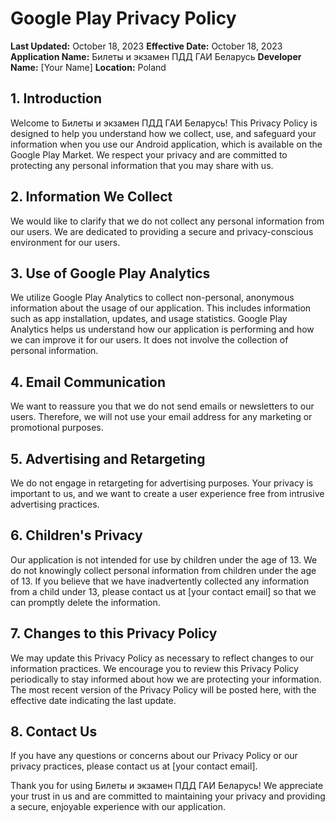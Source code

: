# Google Play Privacy Policy

**Last Updated:** October 18, 2023
**Effective Date:** October 18, 2023
**Application Name:** Билеты и экзамен ПДД ГАИ Беларусь
**Developer Name:** [Your Name]
**Location:** Poland

## 1. Introduction

Welcome to Билеты и экзамен ПДД ГАИ Беларусь! This Privacy Policy is designed to help you understand how we collect, use, and safeguard your information when you use our Android application, which is available on the Google Play Market. We respect your privacy and are committed to protecting any personal information that you may share with us.

## 2. Information We Collect

We would like to clarify that we do not collect any personal information from our users. We are dedicated to providing a secure and privacy-conscious environment for our users.

## 3. Use of Google Play Analytics

We utilize Google Play Analytics to collect non-personal, anonymous information about the usage of our application. This includes information such as app installation, updates, and usage statistics. Google Play Analytics helps us understand how our application is performing and how we can improve it for our users. It does not involve the collection of personal information.

## 4. Email Communication

We want to reassure you that we do not send emails or newsletters to our users. Therefore, we will not use your email address for any marketing or promotional purposes.

## 5. Advertising and Retargeting

We do not engage in retargeting for advertising purposes. Your privacy is important to us, and we want to create a user experience free from intrusive advertising practices.

## 6. Children's Privacy

Our application is not intended for use by children under the age of 13. We do not knowingly collect personal information from children under the age of 13. If you believe that we have inadvertently collected any information from a child under 13, please contact us at [your contact email] so that we can promptly delete the information.

## 7. Changes to this Privacy Policy

We may update this Privacy Policy as necessary to reflect changes to our information practices. We encourage you to review this Privacy Policy periodically to stay informed about how we are protecting your information. The most recent version of the Privacy Policy will be posted here, with the effective date indicating the last update.

## 8. Contact Us

If you have any questions or concerns about our Privacy Policy or our privacy practices, please contact us at [your contact email].

Thank you for using Билеты и экзамен ПДД ГАИ Беларусь! We appreciate your trust in us and are committed to maintaining your privacy and providing a secure, enjoyable experience with our application.
